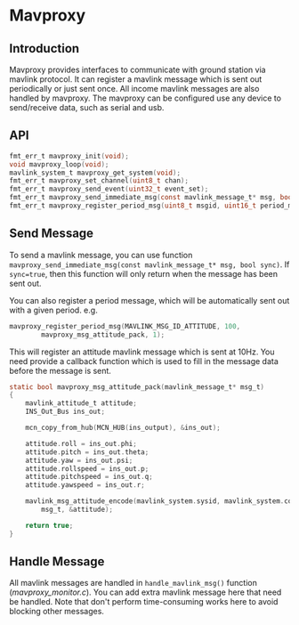 # Mavproxy

## Introduction

Mavproxy provides interfaces to communicate with ground station via mavlink protocol. It can register a mavlink message which is sent out periodically or just sent once. All income mavlink messages are also handled by mavproxy. The mavproxy can be configured use any device to send/receive data, such as serial and usb.

## API

```c
fmt_err_t mavproxy_init(void);
void mavproxy_loop(void);
mavlink_system_t mavproxy_get_system(void);
fmt_err_t mavproxy_set_channel(uint8_t chan);
fmt_err_t mavproxy_send_event(uint32_t event_set);
fmt_err_t mavproxy_send_immediate_msg(const mavlink_message_t* msg, bool sync);
fmt_err_t mavproxy_register_period_msg(uint8_t msgid, uint16_t period_ms, msg_pack_cb_t msg_pack_cb, uint8_t enable);
```

## Send Message

To send a mavlink message, you can use function `mavproxy_send_immediate_msg(const mavlink_message_t* msg, bool sync)`. If `sync=true`, then this function will only return when the message has been sent out.

You can also register a period message, which will be automatically sent out with a given period. e.g.

```c
mavproxy_register_period_msg(MAVLINK_MSG_ID_ATTITUDE, 100,
        mavproxy_msg_attitude_pack, 1);
```

This will register an attitude mavlink message which is sent at 10Hz. You need provide a callback function which is used to fill in the message data before the message is sent.

```c
static bool mavproxy_msg_attitude_pack(mavlink_message_t* msg_t)
{
    mavlink_attitude_t attitude;
    INS_Out_Bus ins_out;

    mcn_copy_from_hub(MCN_HUB(ins_output), &ins_out);

    attitude.roll = ins_out.phi;
    attitude.pitch = ins_out.theta;
    attitude.yaw = ins_out.psi;
    attitude.rollspeed = ins_out.p;
    attitude.pitchspeed = ins_out.q;
    attitude.yawspeed = ins_out.r;

    mavlink_msg_attitude_encode(mavlink_system.sysid, mavlink_system.compid,
        msg_t, &attitude);

    return true;
}
```

## Handle Message

All mavlink messages are handled in `handle_mavlink_msg()` function (*mavproxy_monitor.c*). You can add extra mavlink message here that need be handled. Note that don't perform time-consuming works here to avoid blocking other messages.
